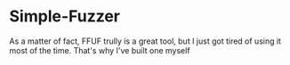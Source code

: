 # Simple-Fuzzer
As a matter of fact, FFUF trully is a great tool, but I just got tired of using it most of the time. That's why I've built one myself
